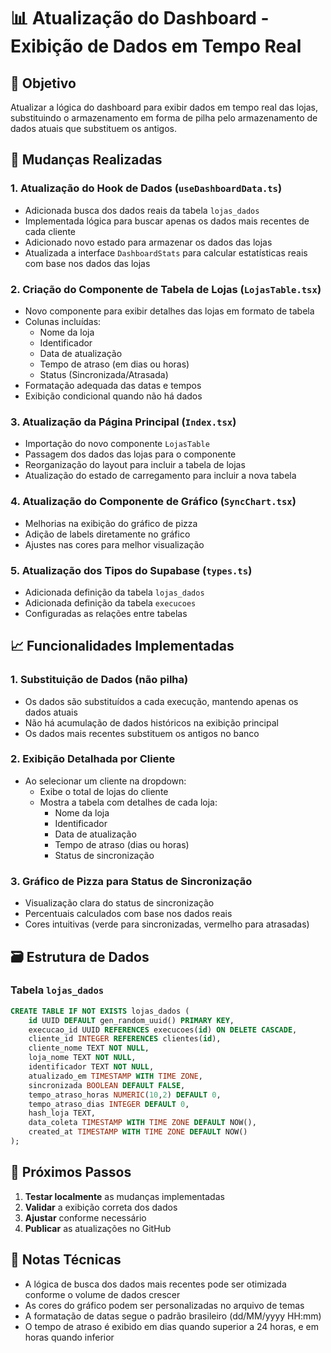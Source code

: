 # 📊 Atualização do Dashboard - Exibição de Dados em Tempo Real

## 🎯 Objetivo
Atualizar a lógica do dashboard para exibir dados em tempo real das lojas, substituindo o armazenamento em forma de pilha pelo armazenamento de dados atuais que substituem os antigos.

## 🔧 Mudanças Realizadas

### 1. **Atualização do Hook de Dados (`useDashboardData.ts`)**
- Adicionada busca dos dados reais da tabela `lojas_dados`
- Implementada lógica para buscar apenas os dados mais recentes de cada cliente
- Adicionado novo estado para armazenar os dados das lojas
- Atualizada a interface `DashboardStats` para calcular estatísticas reais com base nos dados das lojas

### 2. **Criação do Componente de Tabela de Lojas (`LojasTable.tsx`)**
- Novo componente para exibir detalhes das lojas em formato de tabela
- Colunas incluídas:
  - Nome da loja
  - Identificador
  - Data de atualização
  - Tempo de atraso (em dias ou horas)
  - Status (Sincronizada/Atrasada)
- Formatação adequada das datas e tempos
- Exibição condicional quando não há dados

### 3. **Atualização da Página Principal (`Index.tsx`)**
- Importação do novo componente `LojasTable`
- Passagem dos dados das lojas para o componente
- Reorganização do layout para incluir a tabela de lojas
- Atualização do estado de carregamento para incluir a nova tabela

### 4. **Atualização do Componente de Gráfico (`SyncChart.tsx`)**
- Melhorias na exibição do gráfico de pizza
- Adição de labels diretamente no gráfico
- Ajustes nas cores para melhor visualização

### 5. **Atualização dos Tipos do Supabase (`types.ts`)**
- Adicionada definição da tabela `lojas_dados`
- Adicionada definição da tabela `execucoes`
- Configuradas as relações entre tabelas

## 📈 Funcionalidades Implementadas

### 1. **Substituição de Dados (não pilha)**
- Os dados são substituídos a cada execução, mantendo apenas os dados atuais
- Não há acumulação de dados históricos na exibição principal
- Os dados mais recentes substituem os antigos no banco

### 2. **Exibição Detalhada por Cliente**
- Ao selecionar um cliente na dropdown:
  - Exibe o total de lojas do cliente
  - Mostra a tabela com detalhes de cada loja:
    - Nome da loja
    - Identificador
    - Data de atualização
    - Tempo de atraso (dias ou horas)
    - Status de sincronização

### 3. **Gráfico de Pizza para Status de Sincronização**
- Visualização clara do status de sincronização
- Percentuais calculados com base nos dados reais
- Cores intuitivas (verde para sincronizadas, vermelho para atrasadas)

## 🗃️ Estrutura de Dados

### Tabela `lojas_dados`
```sql
CREATE TABLE IF NOT EXISTS lojas_dados (
    id UUID DEFAULT gen_random_uuid() PRIMARY KEY,
    execucao_id UUID REFERENCES execucoes(id) ON DELETE CASCADE,
    cliente_id INTEGER REFERENCES clientes(id),
    cliente_nome TEXT NOT NULL,
    loja_nome TEXT NOT NULL,
    identificador TEXT NOT NULL,
    atualizado_em TIMESTAMP WITH TIME ZONE,
    sincronizada BOOLEAN DEFAULT FALSE,
    tempo_atraso_horas NUMERIC(10,2) DEFAULT 0,
    tempo_atraso_dias INTEGER DEFAULT 0,
    hash_loja TEXT,
    data_coleta TIMESTAMP WITH TIME ZONE DEFAULT NOW(),
    created_at TIMESTAMP WITH TIME ZONE DEFAULT NOW()
);
```

## 🚀 Próximos Passos

1. **Testar localmente** as mudanças implementadas
2. **Validar** a exibição correta dos dados
3. **Ajustar** conforme necessário
4. **Publicar** as atualizações no GitHub

## 📝 Notas Técnicas

- A lógica de busca dos dados mais recentes pode ser otimizada conforme o volume de dados crescer
- As cores do gráfico podem ser personalizadas no arquivo de temas
- A formatação de datas segue o padrão brasileiro (dd/MM/yyyy HH:mm)
- O tempo de atraso é exibido em dias quando superior a 24 horas, e em horas quando inferior